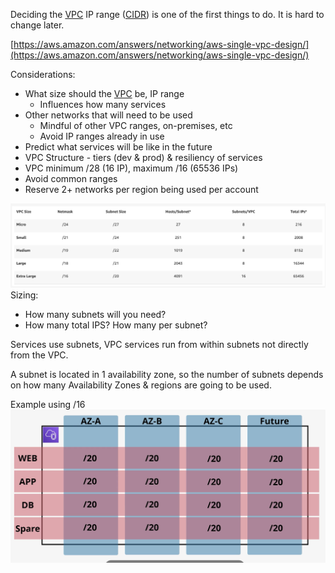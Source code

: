 Deciding the [VPC](VPC.md) IP range ([CIDR](VPC.md#VPC%20CIDR)) is one of the first things to do. It is hard to change later.

[https://aws.amazon.com/answers/networking/aws-single-vpc-design/](https://aws.amazon.com/answers/networking/aws-single-vpc-design/)

Considerations:
- What size should the [VPC](VPC.md) be, IP range
	- Influences how many services
- Other networks that will need to be used
	- Mindful of other VPC ranges, on-premises, etc
	- Avoid IP ranges already in use
- Predict what services will be like in the future
- VPC Structure - tiers (dev & prod) & resiliency of services
- VPC minimum /28 (16 IP), maximum /16 (65536 IPs)
- Avoid common ranges
- Reserve 2+ networks per region being used per account

![Pasted image 20250217174811.png](_atts/Pasted%20image%2020250217174811.png)
Sizing:
- How many subnets will you need?
- How many total IPS? How many per subnet?

Services use subnets, VPC services run from within subnets not directly from the VPC.

A subnet is located in 1 availability zone, so the number of subnets depends on how many Availability Zones & regions are going to be used.

Example using /16
![Pasted image 20250217175744.png](_atts/Pasted%20image%2020250217175744.png)